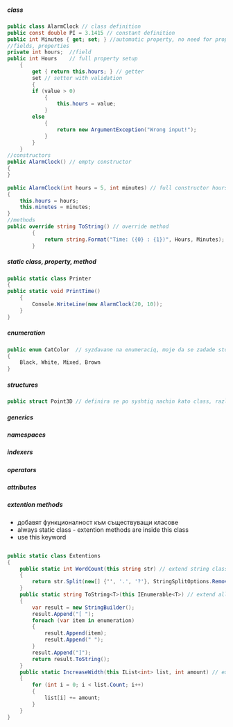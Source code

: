 ##### class
```C# 
public class AlarmClock // class definition
public const double PI = 3.1415 // constant definition
public int Minutes { get; set; } //automatic property, no need for property setup
//fields, properties
private int hours;  //field
public int Hours    // full property setup
	{
		get { return this.hours; } // getter
		set // setter with validation
		{ 
		if (value > 0)
			{
				this.hours = value;
			}
		else 
			{
				return new ArgumentException("Wrong input!");
			}
		} 
	}
//constructors
public AlarmClock() // empty constructor
{ 
}
        
public AlarmClock(int hours = 5, int minutes) // full constructor hours is optional field
{
	this.hours = hours;
	this.minutes = minutes;
}
//methods
public override string ToString() // override method
        {
            return string.Format("Time: ({0} : {1})", Hours, Minutes);
        }
```
##### static class, property, method
```C#
public static class Printer
{
public static void PrintTime()
	{
		Console.WriteLine(new AlarmClock(20, 10));
	}
}
```
##### enumeration
```C#
public enum CatColor  // syzdavane na enumeraciq, moje da se zadade stoinost, ako ne iskame defaultnata (0, 1, 2..)
{
	Black, White, Mixed, Brown
}
```
##### structures
```C#
public struct Point3D // definira se po syshtiq nachin kato class, razlikata e che e value type promenliva
```
##### generics
##### namespaces
##### indexers
##### operators
##### attributes
##### extention methods
- добавят функционалност към съществуващи класове
- always static class - extention methods are inside this class
- use this keyword  

```C#

public static class Extentions
{ 
	public static int WordCount(this string str) // extend string class
	{
		return str.Split(new[] {'', '.', '?'}, StringSplitOptions.RemoveEmptyEntities);
	}
	public static string ToString<T>(this IEnumerable<T>) // extend all INumerables
	{
		var result = new StringBuilder();
		result.Append("[ ");
		foreach (var item in enumeration)
		{
			result.Append(item);
			result.Append(" ");
		}
		result.Append("]");
		return result.ToString();
	}
	public static IncreaseWidth(this IList<int> list, int amount) // extend all <int> lists
	{
		for (int i = 0; i < list.Count; i++)
		{
			list[i] += amount;
		}
	}
}
```
